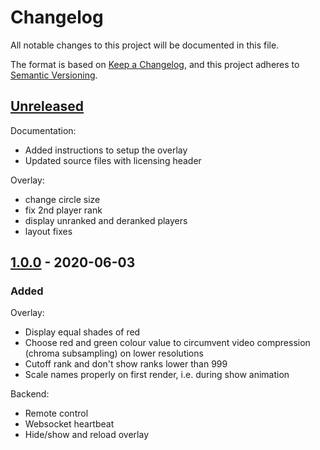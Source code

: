 # Changelog
All notable changes to this project will be documented in this file.

The format is based on [Keep a Changelog](https://keepachangelog.com/en/1.0.0/),
and this project adheres to [Semantic Versioning](https://semver.org/spec/v2.0.0.html).

## [Unreleased]
Documentation:
- Added instructions to setup the overlay
- Updated source files with licensing header

Overlay:
- change circle size
- fix 2nd player rank
- display unranked and deranked players
- layout fixes


## [1.0.0] - 2020-06-03
### Added
Overlay:
- Display equal shades of red
- Choose red and green colour value to circumvent video compression (chroma subsampling) on lower resolutions
- Cutoff rank and don't show ranks lower than 999
- Scale names properly on first render, i.e. during show animation

Backend:
- Remote control
- Websocket heartbeat
- Hide/show and reload overlay

[Unreleased]: https://github.com/aoe-assoc/aoe2-rating-overlay/compare/v1.0.0...HEAD
[1.0.0]: https://github.com/aoe-assoc/aoe2-rating-overlay/releases/tag/v1.0.0
